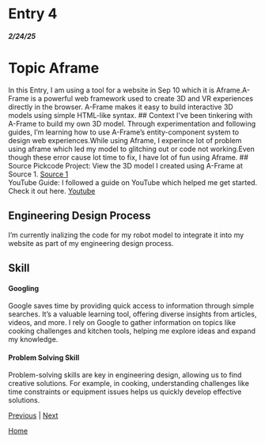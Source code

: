 # Entry 4
##### 2/24/25

<h1>Topic Aframe</h1>
In this Entry, I am using a tool for a website in Sep 10 which it is Aframe.A-Frame is a powerful web framework used to create 3D and VR experiences directly in the browser. A-Frame makes it easy to build interactive 3D models using simple HTML-like syntax.
## Context
I've been tinkering with A-Frame to build my own 3D model. Through experimentation and following guides, I’m learning how to use A-Frame’s entity-component system to design web experiences.While using Aframe, I experince lot of problem using aframe which led my model to glitching out or code not working.Even though these error cause lot time to fix, I have lot of fun using Aframe.
## Source
Pickcode Project: View the 3D model I created using A-Frame at Source 1.
<a href="https://app.pickcode.io/project/cm6zffvpu32izkc1mi0nmn8ru">Source 1</a><br>
YouTube Guide: I followed a guide on YouTube which helped me get started. Check it out here.
<a href="https://www.youtube.com/watch?v=P6sWX25VvxQ&list=PLWkWuhMLkR7D_VSEMkj45NIgF8i2dlUce&index=4">Youtube</a><br>

## Engineering Design Process
I’m currently inalizing the code for my robot model to integrate it into my website as part of my engineering design process. 

## Skill 
#### Googling 
Google saves time by providing quick access to information through simple searches. It’s a valuable learning tool, offering diverse insights from articles, videos, and more. I rely on Google to gather information on topics like cooking challenges and kitchen tools, helping me explore ideas and expand my knowledge.
#### Problem Solving Skill 
Problem-solving skills are key in engineering design, allowing us to find creative solutions. For example, in cooking, understanding challenges like time constraints or equipment issues helps us quickly develop effective solutions.

[Previous](entry03.md) | [Next](entry05.md)

[Home](../README.md)
